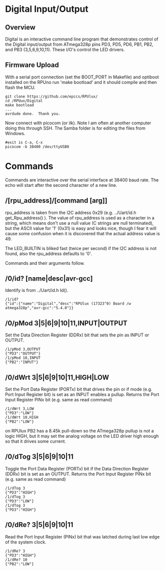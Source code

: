 # Digital Input/Output

## Overview

Digital is an interactive command line program that demonstrates control of the Digital input/output from ATmega328p pins PD3, PD5, PD6, PB1, PB2, and PB3 (3,5,6,9,10,11). These I/O's control the LED drivers.

## Firmware Upload

With a serial port connection (set the BOOT_PORT in Makefile) and optiboot installed on the RPUno run 'make bootload' and it should compile and then flash the MCU.

``` 
git clone https://github.com/epccs/RPUlux/
cd /RPUux/Digital
make bootload
...
avrdude done.  Thank you.
``` 

Now connect with picocom (or ilk). Note I am often at another computer doing this through SSH. The Samba folder is for editing the files from Windows.

``` 
#exit is C-a, C-x
picocom -b 38400 /dev/ttyUSB0
``` 


# Commands

Commands are interactive over the serial interface at 38400 baud rate. The echo will start after the second character of a new line. 


## /[rpu_address]/[command [arg]]

rpu_address is taken from the I2C address 0x29 (e.g. ../Uart/id.h get_Rpu_address() ). The value of rpu_address is used as a character in a string, which means don't use a null value (C strings are null terminated), but the ASCII value for '1' (0x31) is easy and looks nice, though I fear it will cause some confusion when it is discovered that the actual address value is 49.

The LED_BUILTIN is bliked fast (twice per second) if the I2C address is not found, also the rpu_address defaults to '0'. 

Commands and their arguments follow.


## /0/id? [name|desc|avr-gcc]

Identify is from ../Uart/id.h Id().

``` 
/1/id?
{"id":{"name":"Digital","desc":"RPUlux (17323^0) Board /w atmega328p","avr-gcc":"5.4.0"}}
```

##  /0/pMod 3|5|6|9|10|11,INPUT|OUTPUT    

Set the Data Direction Register (DDRx) bit that sets the pin as INPUT or OUTPUT.

``` 
/1/pMod 3,OUTPUT
{"PD3":"OUTPUT"}
/1/pMod 10,INPUT
{"PB2":"INPUT"}
```


##  /0/dWrt 3|5|6|9|10|11,HIGH|LOW    

Set the Port Data Register (PORTx) bit that drives the pin or if mode (e.g. Port Input Register bit) is set as an INPUT enables a pullup. Returns the Port Input Register PINx bit (e.g. same as read command)

```
/1/dWrt 3,LOW
{"PD3":"LOW"}
/1/dWrt 10,HIGH
{"PB2":"LOW"}
```

on RPUlux PB2 has a 8.45k pull-down so the ATmega328p pullup is not a logic HIGH, but it may set the analog voltage on the LED driver high enough so that it drives some current.


##  /0/dTog 3|5|6|9|10|11  

Toggle the Port Data Register (PORTx) bit if the Data Direction Register (DDRx) bit is set as an OUTPUT. Returns the Port Input Register PINx bit (e.g. same as read command)

``` 
/1/dTog 3
{"PD3":"HIGH"}
/1/dTog 3
{"PD3":"LOW"}
/1/dTog 3
{"PD3":"HIGH"}
```


##  /0/dRe? 3|5|6|9|10|11 

Read the Port Input Register (PINx) bit that was latched during last low edge of the system clock.

``` 
/1/dRe? 3
{"PD3":"HIGH"}
/1/dRe? 10
{"PB2":"LOW"}
```

